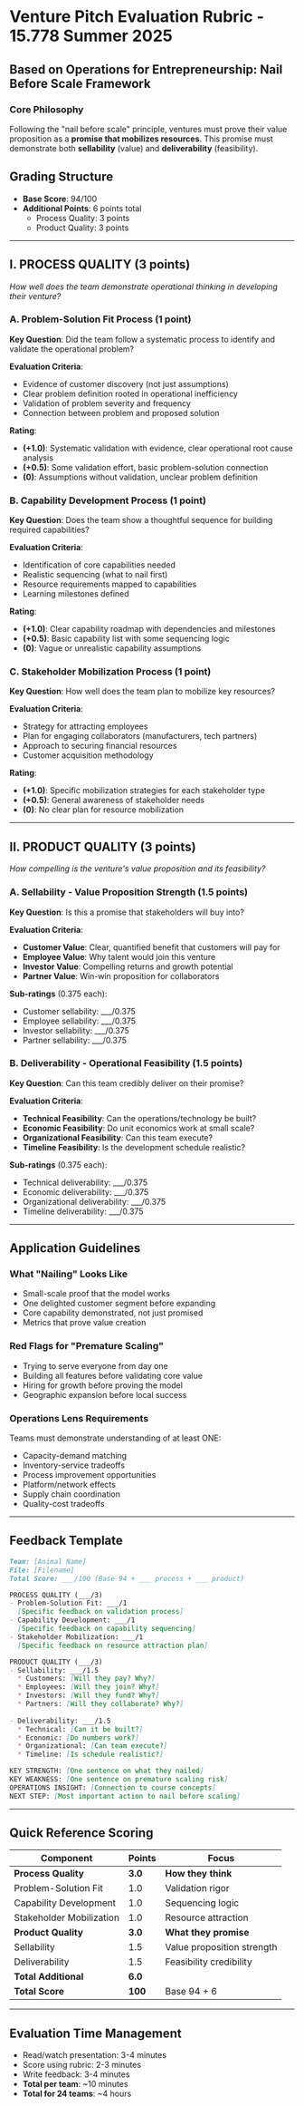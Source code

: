 # Venture Pitch Evaluation Rubric - 15.778 Summer 2025
## Based on Operations for Entrepreneurship: Nail Before Scale Framework

### Core Philosophy
Following the "nail before scale" principle, ventures must prove their value proposition as a **promise that mobilizes resources**. This promise must demonstrate both **sellability** (value) and **deliverability** (feasibility).

## Grading Structure
- **Base Score**: 94/100
- **Additional Points**: 6 points total
  - Process Quality: 3 points
  - Product Quality: 3 points

---

## I. PROCESS QUALITY (3 points)
*How well does the team demonstrate operational thinking in developing their venture?*

### A. Problem-Solution Fit Process (1 point)
**Key Question**: Did the team follow a systematic process to identify and validate the operational problem?

**Evaluation Criteria**:
- Evidence of customer discovery (not just assumptions)
- Clear problem definition rooted in operational inefficiency
- Validation of problem severity and frequency
- Connection between problem and proposed solution

**Rating**:
- **(+1.0)**: Systematic validation with evidence, clear operational root cause analysis
- **(+0.5)**: Some validation effort, basic problem-solution connection
- **(0)**: Assumptions without validation, unclear problem definition

### B. Capability Development Process (1 point)
**Key Question**: Does the team show a thoughtful sequence for building required capabilities?

**Evaluation Criteria**:
- Identification of core capabilities needed
- Realistic sequencing (what to nail first)
- Resource requirements mapped to capabilities
- Learning milestones defined

**Rating**:
- **(+1.0)**: Clear capability roadmap with dependencies and milestones
- **(+0.5)**: Basic capability list with some sequencing logic
- **(0)**: Vague or unrealistic capability assumptions

### C. Stakeholder Mobilization Process (1 point)
**Key Question**: How well does the team plan to mobilize key resources?

**Evaluation Criteria**:
- Strategy for attracting employees
- Plan for engaging collaborators (manufacturers, tech partners)
- Approach to securing financial resources
- Customer acquisition methodology

**Rating**:
- **(+1.0)**: Specific mobilization strategies for each stakeholder type
- **(+0.5)**: General awareness of stakeholder needs
- **(0)**: No clear plan for resource mobilization

---

## II. PRODUCT QUALITY (3 points)
*How compelling is the venture's value proposition and its feasibility?*

### A. Sellability - Value Proposition Strength (1.5 points)
**Key Question**: Is this a promise that stakeholders will buy into?

**Evaluation Criteria**:
- **Customer Value**: Clear, quantified benefit that customers will pay for
- **Employee Value**: Why talent would join this venture
- **Investor Value**: Compelling returns and growth potential
- **Partner Value**: Win-win proposition for collaborators

**Sub-ratings** (0.375 each):
- Customer sellability: ___/0.375
- Employee sellability: ___/0.375
- Investor sellability: ___/0.375
- Partner sellability: ___/0.375

### B. Deliverability - Operational Feasibility (1.5 points)
**Key Question**: Can this team credibly deliver on their promise?

**Evaluation Criteria**:
- **Technical Feasibility**: Can the operations/technology be built?
- **Economic Feasibility**: Do unit economics work at small scale?
- **Organizational Feasibility**: Can this team execute?
- **Timeline Feasibility**: Is the development schedule realistic?

**Sub-ratings** (0.375 each):
- Technical deliverability: ___/0.375
- Economic deliverability: ___/0.375
- Organizational deliverability: ___/0.375
- Timeline deliverability: ___/0.375

---

## Application Guidelines

### What "Nailing" Looks Like
- Small-scale proof that the model works
- One delighted customer segment before expanding
- Core capability demonstrated, not just promised
- Metrics that prove value creation

### Red Flags for "Premature Scaling"
- Trying to serve everyone from day one
- Building all features before validating core value
- Hiring for growth before proving the model
- Geographic expansion before local success

### Operations Lens Requirements
Teams must demonstrate understanding of at least ONE:
- Capacity-demand matching
- Inventory-service tradeoffs
- Process improvement opportunities
- Platform/network effects
- Supply chain coordination
- Quality-cost tradeoffs

---

## Feedback Template

```markdown
Team: [Animal Name]
File: [Filename]
Total Score: ___/100 (Base 94 + ___ process + ___ product)

PROCESS QUALITY (___/3)
- Problem-Solution Fit: ___/1
  [Specific feedback on validation process]
- Capability Development: ___/1
  [Specific feedback on capability sequencing]
- Stakeholder Mobilization: ___/1
  [Specific feedback on resource attraction plan]

PRODUCT QUALITY (___/3)
- Sellability: ___/1.5
  * Customers: [Will they pay? Why?]
  * Employees: [Will they join? Why?]
  * Investors: [Will they fund? Why?]
  * Partners: [Will they collaborate? Why?]
  
- Deliverability: ___/1.5
  * Technical: [Can it be built?]
  * Economic: [Do numbers work?]
  * Organizational: [Can team execute?]
  * Timeline: [Is schedule realistic?]

KEY STRENGTH: [One sentence on what they nailed]
KEY WEAKNESS: [One sentence on premature scaling risk]
OPERATIONS INSIGHT: [Connection to course concepts]
NEXT STEP: [Most important action to nail before scaling]
```

---

## Quick Reference Scoring

| Component | Points | Focus |
|-----------|---------|--------|
| **Process Quality** | **3.0** | **How they think** |
| Problem-Solution Fit | 1.0 | Validation rigor |
| Capability Development | 1.0 | Sequencing logic |
| Stakeholder Mobilization | 1.0 | Resource attraction |
| **Product Quality** | **3.0** | **What they promise** |
| Sellability | 1.5 | Value proposition strength |
| Deliverability | 1.5 | Feasibility credibility |
| **Total Additional** | **6.0** | |
| **Total Score** | **100** | Base 94 + 6 |

---

## Evaluation Time Management
- Read/watch presentation: 3-4 minutes
- Score using rubric: 2-3 minutes
- Write feedback: 3-4 minutes
- **Total per team**: ~10 minutes
- **Total for 24 teams**: ~4 hours